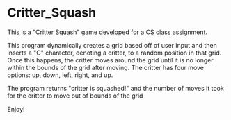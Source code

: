 # Critter_Squash
This is a "Critter Squash" game developed for a CS class assignment.

This program dynamically creates a grid based off of user input and then inserts a "C" character, denoting a critter, to a random position in that grid. Once this happens, the critter moves around the grid until it is no longer within the bounds of the grid after moving. The critter has four move options: up, down, left, right, and up. 

The program returns "critter is squashed!" and the number of moves it took for the critter to move out of bounds of the grid 

Enjoy!
